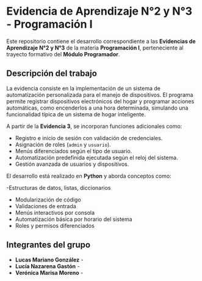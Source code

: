 
# Evidencia de Aprendizaje N°2 y N°3 - Programación I

Este repositorio contiene el desarrollo correspondiente a las **Evidencias de Aprendizaje N°2 y N°3** de la materia **Programación I**, perteneciente al trayecto formativo del **Módulo Programador**.

## Descripción del trabajo

La evidencia consiste en la implementación de un sistema de automatización personalizada para el manejo de dispositivos. El programa permite registrar dispositivos electrónicos del hogar y programar acciones automáticas, como encenderlos a una hora determinada, simulando una funcionalidad típica de un sistema de hogar inteligente.

A partir de la **Evidencia 3**, se incorporan funciones adicionales como:
- Registro e inicio de sesión con validación de credenciales.
- Asignación de roles (`admin` y `usuario`).
- Menús diferenciados según el tipo de usuario.
- Automatización predefinida ejecutada según el reloj del sistema.
- Gestión avanzada de usuarios y dispositivos.

El desarrollo está realizado en **Python** y aborda conceptos como:

-Estructuras de datos, listas, diccionarios
- Modularización de código
- Validaciones de entrada
- Menús interactivos por consola
- Automatización básica por horario del sistema
- Roles y permisos diferenciados

## Integrantes del grupo

- **Lucas Mariano González** -  
- **Lucía Nazarena Gastón** - 
- **Verónica Marisa Moreno** -




